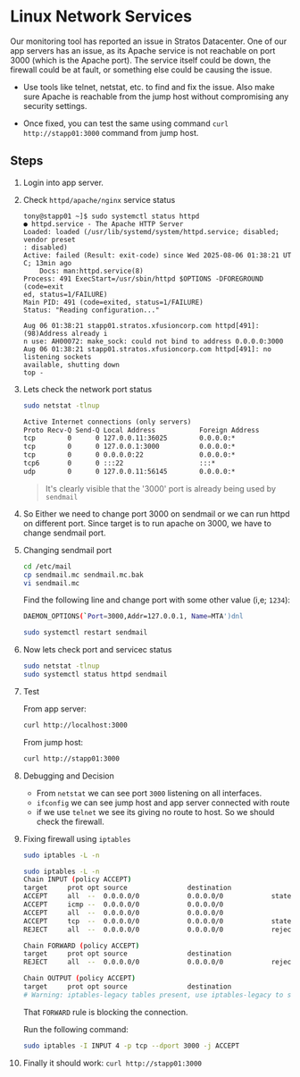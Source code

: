 # Linux Network Services

Our monitoring tool has reported an issue in Stratos Datacenter. One of our app servers has an issue, as its Apache service is not reachable on port 3000 (which is the Apache port). The service itself could be down, the firewall could be at fault, or something else could be causing the issue.

- Use tools like telnet, netstat, etc. to find and fix the issue. Also make sure Apache is reachable from the jump host without compromising any security settings.

- Once fixed, you can test the same using command `curl http://stapp01:3000` command from jump host.

## Steps

1. Login into app server.
2. Check `httpd/apache/nginx` service status

    ```shell
    tony@stapp01 ~]$ sudo systemctl status httpd
    ● httpd.service - The Apache HTTP Server
    Loaded: loaded (/usr/lib/systemd/system/httpd.service; disabled; vendor preset
    : disabled)
    Active: failed (Result: exit-code) since Wed 2025-08-06 01:38:21 UT
    C; 13min ago
        Docs: man:httpd.service(8)
    Process: 491 ExecStart=/usr/sbin/httpd $OPTIONS -DFOREGROUND (code=exit
    ed, status=1/FAILURE)
    Main PID: 491 (code=exited, status=1/FAILURE)
    Status: "Reading configuration..."

    Aug 06 01:38:21 stapp01.stratos.xfusioncorp.com httpd[491]: (98)Address already i
    n use: AH00072: make_sock: could not bind to address 0.0.0.0:3000
    Aug 06 01:38:21 stapp01.stratos.xfusioncorp.com httpd[491]: no listening sockets 
    available, shutting down
    top -
    ```

3. Lets check the network port status

    ```sh
    sudo netstat -tlnup
    ```

    ```txt
    Active Internet connections (only servers)
    Proto Recv-Q Send-Q Local Address           Foreign Address         State       PID/Program name    
    tcp        0      0 127.0.0.11:36025        0.0.0.0:*               LISTEN      -                   
    tcp        0      0 127.0.0.1:3000          0.0.0.0:*               LISTEN      430/sendmail: accep 
    tcp        0      0 0.0.0.0:22              0.0.0.0:*               LISTEN      298/sshd            
    tcp6       0      0 :::22                   :::*                    LISTEN      298/sshd            
    udp        0      0 127.0.0.11:56145        0.0.0.0:*                           -                   
    ```

    > It's clearly visible that the '3000' port is already being used by `sendmail`

4. So Either we need to change port 3000 on sendmail or we can run httpd on different port. Since target is to run apache on 3000, we have to change sendmail port.

5. Changing sendmail port

    ```sh
    cd /etc/mail
    cp sendmail.mc sendmail.mc.bak
    vi sendmail.mc
    ```

    Find the following line and change port with some other value (i,e; `1234`):

    ```sh
    DAEMON_OPTIONS(`Port=3000,Addr=127.0.0.1, Name=MTA')dnl
    ```

    ```sh
    sudo systemctl restart sendmail
    ```

6. Now lets check port and servicec status

    ```sh
    sudo netstat -tlnup
    sudo systemctl status httpd sendmail
    ```

7. Test

    From app server:

    ```sh
    curl http://localhost:3000
    ```

    From jump host:

    ```sh
    curl http://stapp01:3000
    ```

8. Debugging and Decision
    - From `netstat` we can see port `3000` listening on all interfaces.
    - `ifconfig` we can see jump host and app server connected with route
    - if we use `telnet` we see its giving no route to host.
    So we should check the firewall.

9. Fixing firewall using `iptables`

    ```sh
    sudo iptables -L -n
    ```

    ```bash
    sudo iptables -L -n
    Chain INPUT (policy ACCEPT)
    target     prot opt source               destination         
    ACCEPT     all  --  0.0.0.0/0            0.0.0.0/0            state RELATED,ESTABLISHED
    ACCEPT     icmp --  0.0.0.0/0            0.0.0.0/0           
    ACCEPT     all  --  0.0.0.0/0            0.0.0.0/0           
    ACCEPT     tcp  --  0.0.0.0/0            0.0.0.0/0            state NEW tcp dpt:22
    REJECT     all  --  0.0.0.0/0            0.0.0.0/0            reject-with icmp-host-prohibited

    Chain FORWARD (policy ACCEPT)
    target     prot opt source               destination         
    REJECT     all  --  0.0.0.0/0            0.0.0.0/0            reject-with icmp-host-prohibited

    Chain OUTPUT (policy ACCEPT)
    target     prot opt source               destination         
    # Warning: iptables-legacy tables present, use iptables-legacy to see them
    ```

    That `FORWARD` rule is blocking the connection.

    Run the following command:

    ```sh
    sudo iptables -I INPUT 4 -p tcp --dport 3000 -j ACCEPT
    ```

10. Finally it should work: `curl http://stapp01:3000`
